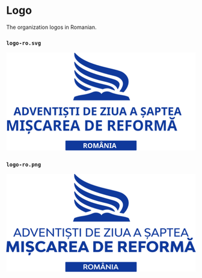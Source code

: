 # Logo
The organization logos in Romanian.

### `logo-ro.svg`

[![SVG Version](logo-ro.svg)](logo-ro.svg)


### `logo-ro.png`

[![PNG Version](logo-ro.png)](logo-ro.png)
